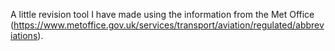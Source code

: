 A little revision tool I have made using the information from the Met Office (https://www.metoffice.gov.uk/services/transport/aviation/regulated/abbreviations).